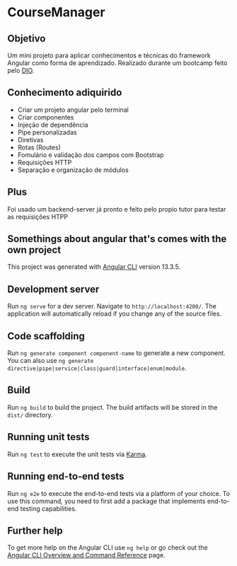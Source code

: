 # CourseManager

## Objetivo
Um mini projeto para aplicar conhecimentos e técnicas do framework Angular como forma de aprendizado. Realizado durante um bootcamp feito pelo [DIO](https://www.dio.me/).

## Conhecimento adiquirido
- Criar um projeto angular pelo terminal
- Criar componentes
- Injeção de dependência
- Pipe personalizadas
- Diretivas
- Rotas (Routes)
- Fomulário e validação dos campos com Bootstrap
- Requisições HTTP
- Separação e organização de módulos

## Plus
Foi usado um backend-server já pronto e feito pelo propio tutor para testar as requisições HTPP

## Somethings about angular that's comes with the own project
This project was generated with [Angular CLI](https://github.com/angular/angular-cli) version 13.3.5.

## Development server

Run `ng serve` for a dev server. Navigate to `http://localhost:4200/`. The application will automatically reload if you change any of the source files.

## Code scaffolding

Run `ng generate component component-name` to generate a new component. You can also use `ng generate directive|pipe|service|class|guard|interface|enum|module`.

## Build

Run `ng build` to build the project. The build artifacts will be stored in the `dist/` directory.

## Running unit tests

Run `ng test` to execute the unit tests via [Karma](https://karma-runner.github.io).

## Running end-to-end tests

Run `ng e2e` to execute the end-to-end tests via a platform of your choice. To use this command, you need to first add a package that implements end-to-end testing capabilities.

## Further help

To get more help on the Angular CLI use `ng help` or go check out the [Angular CLI Overview and Command Reference](https://angular.io/cli) page.
